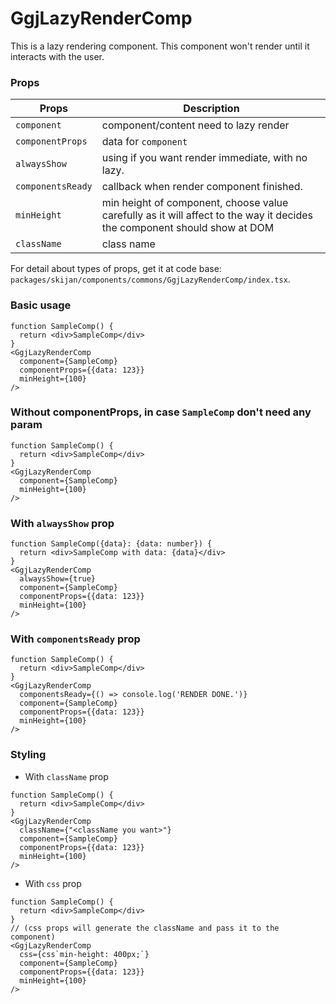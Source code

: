 # GgjLazyRenderComp
This is a lazy rendering component.
This component won't render until it interacts with the user.
### Props
| Props             | Description                                                                                                              |
|-------------------|--------------------------------------------------------------------------------------------------------------------------|
| `component`       | component/content need to lazy render                                                                                    |
| `componentProps`  | data for `component`                                                                                                     |
| `alwaysShow`      | using if you want render immediate, with no lazy.                                                                        |
| `componentsReady` | callback when render component finished.                                                                                 |
| `minHeight`       | min height of component, choose value carefully as it will affect to the way it decides the component should show at DOM |
| `className`       | class name                                                                                                               |
For detail about types of props, get it at code base: 
`packages/skijan/components/commons/GgjLazyRenderComp/index.tsx`.
### Basic usage
```tsx
function SampleComp() {
  return <div>SampleComp</div>
}
<GgjLazyRenderComp
  component={SampleComp}
  componentProps={{data: 123}}
  minHeight={100}
/>
```

### Without componentProps, in case `SampleComp` don't need any param
```tsx
function SampleComp() {
  return <div>SampleComp</div>
}
<GgjLazyRenderComp
  component={SampleComp}
  minHeight={100}
/>
```

### With `alwaysShow` prop
```tsx
function SampleComp({data}: {data: number}) {
  return <div>SampleComp with data: {data}</div>
}
<GgjLazyRenderComp
  alwaysShow={true}
  component={SampleComp}
  componentProps={{data: 123}}
  minHeight={100}
/>
```

### With `componentsReady` prop
```tsx
function SampleComp() {
  return <div>SampleComp</div>
}
<GgjLazyRenderComp
  componentsReady={() => console.log('RENDER DONE.')}
  component={SampleComp}
  componentProps={{data: 123}}
  minHeight={100}
/>
```

### Styling
- With `className` prop
```tsx
function SampleComp() {
  return <div>SampleComp</div>
}
<GgjLazyRenderComp
  className={"<className you want>"}
  component={SampleComp}
  componentProps={{data: 123}}
  minHeight={100}
/>
```

- With `css` prop
```tsx
function SampleComp() {
  return <div>SampleComp</div>
}
// (css props will generate the className and pass it to the component)
<GgjLazyRenderComp
  css={css`min-height: 400px;`}
  component={SampleComp}
  componentProps={{data: 123}}
  minHeight={100}
/>
```
